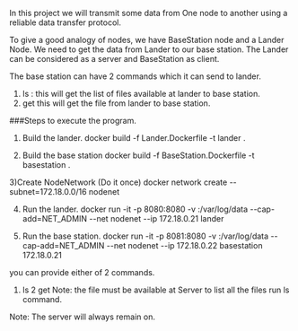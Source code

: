 In this project we will transmit some data from One node to another using a 
reliable data transfer protocol.

To give a good analogy of nodes, we have BaseStation node and a Lander Node.
We need to get the data from Lander to our base station. The Lander can be considered as a server
and BaseStation as client. 

The base station can have 2 commands which it can send to lander.

1) ls : this will get the list of files available at lander to base station.
2) get <filename> this will get the file from lander to base station.

###Steps to execute the program.

1) Build the lander.
docker build -f Lander.Dockerfile -t lander . 

2) Build the base station
docker build -f BaseStation.Dockerfile -t basestation .

3)Create NodeNetwork (Do it once)
docker network create --subnet=172.18.0.0/16 nodenet

4) Run the lander.
docker run -it -p 8080:8080 -v <Path you want to make available for docker container>:/var/log/data --cap-add=NET_ADMIN --net nodenet --ip 172.18.0.21 lander

5) Run the base station.
docker run -it -p 8081:8080 -v <Path you want to make available for docker container>:/var/log/data --cap-add=NET_ADMIN --net nodenet --ip 172.18.0.22 basestation 172.18.0.21

you can provide either of 2 commands.
1) ls
2 get <filename> 
Note: the file must be available at Server to list all the files run ls command.


Note: The server will always remain on.